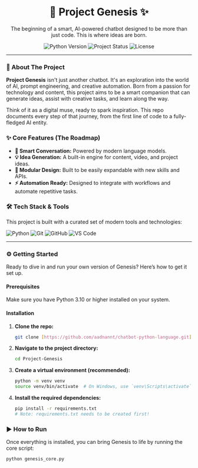 <div align="center">

# 🤖 Project Genesis ✨

<p>The beginning of a smart, AI-powered chatbot designed to be more than just code. This is where ideas are born.</p>

<p>
  <img src="https://img.shields.io/badge/Python-3.11%2B-blue?style=for-the-badge&logo=python" alt="Python Version">
  <img src="https://img.shields.io/badge/Status-In_Development-green?style=for-the-badge" alt="Project Status">
  <img src="https://img.shields.io/badge/License-MIT-purple?style=for-the-badge" alt="License">
</p>

</div>

---

### 🚀 About The Project

**Project Genesis** isn't just another chatbot. It's an exploration into the world of AI, prompt engineering, and creative automation. Born from a passion for technology and content, this project aims to be a smart companion that can generate ideas, assist with creative tasks, and learn along the way.

Think of it as a digital muse, ready to spark inspiration. This repo documents every step of that journey, from the first line of code to a fully-fledged AI entity.

### ✨ Core Features (The Roadmap)

* **🧠 Smart Conversation:** Powered by modern language models.
* **💡 Idea Generation:** A built-in engine for content, video, and project ideas.
* **🧩 Modular Design:** Built to be easily expandable with new skills and APIs.
* **⚡️ Automation Ready:** Designed to integrate with workflows and automate repetitive tasks.

### 🛠️ Tech Stack & Tools

This project is built with a curated set of modern tools and technologies:

![Python](https://img.shields.io/badge/Python-3776AB?style=for-the-badge&logo=python&logoColor=white)
![Git](https://img.shields.io/badge/Git-F05032?style=for-the-badge&logo=git&logoColor=white)
![GitHub](https://img.shields.io/badge/GitHub-181717?style=for-the-badge&logo=github&logoColor=white)
![VS Code](https://img.shields.io/badge/VS_Code-007ACC?style=for-the-badge&logo=visual-studio-code&logoColor=white)

---

### ⚙️ Getting Started

Ready to dive in and run your own version of Genesis? Here’s how to get it set up.

#### **Prerequisites**

Make sure you have Python 3.10 or higher installed on your system.

#### **Installation**

1.  **Clone the repo:**
    ```bash
    git clone [https://github.com/aadnannt/chatbot-python-language.git](https://github.com/aadnannt/chatbot-python-language.git)
    ```
2.  **Navigate to the project directory:**
    ```bash
    cd Project-Genesis
    ```
3.  **Create a virtual environment (recommended):**
    ```bash
    python -m venv venv
    source venv/bin/activate  # On Windows, use `venv\Scripts\activate`
    ```
4.  **Install the required dependencies:**
    ```bash
    pip install -r requirements.txt 
    # Note: requirements.txt needs to be created first!
    ```

### ▶️ How to Run

Once everything is installed, you can bring Genesis to life by running the core script:

```bash
python genesis_core.py
